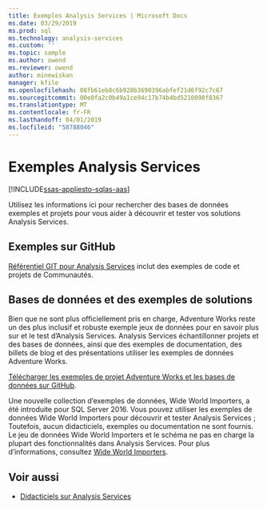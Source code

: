 ```yaml
---
title: Exemples Analysis Services | Microsoft Docs
ms.date: 03/29/2019
ms.prod: sql
ms.technology: analysis-services
ms.custom: ''
ms.topic: sample
ms.author: owend
ms.reviewer: owend
author: minewiskan
manager: kfile
ms.openlocfilehash: 08fb61eb8c6b928b3690396abfef21d6f92c7c67
ms.sourcegitcommit: 00e0fa2c0b49a1ce94c17b74b4bd5210098f8367
ms.translationtype: MT
ms.contentlocale: fr-FR
ms.lasthandoff: 04/01/2019
ms.locfileid: "58788046"
---
```

# <a name="analysis-services-samples"></a>Exemples Analysis Services
[!INCLUDE[ssas-appliesto-sqlas-aas](../includes/ssas-appliesto-sqlas-aas.md)]

  Utilisez les informations ici pour rechercher des bases de données exemples et projets pour vous aider à découvrir et tester vos solutions Analysis Services.
  

## <a name="samples-on-github"></a>Exemples sur GitHub

[Référentiel GIT pour Analysis Services](https://github.com/Microsoft/Analysis-Services) inclut des exemples de code et projets de Communautés.

## <a name="sample-solutions-and-databases"></a>Bases de données et des exemples de solutions  

Bien que ne sont plus officiellement pris en charge, Adventure Works reste un des plus inclusif et robuste exemple jeux de données pour en savoir plus sur et le test d’Analysis Services. Analysis Services échantillonner projets et des bases de données, ainsi que des exemples de documentation, des billets de blog et des présentations utiliser les exemples de données Adventure Works.

[Télécharger les exemples de projet Adventure Works et les bases de données sur GitHub](https://github.com/Microsoft/sql-server-samples/releases/tag/adventureworks).

Une nouvelle collection d’exemples de données, Wide World Importers, a été introduite pour SQL Server 2016. Vous pouvez utiliser les exemples de données Wide World Importers pour découvrir et tester Analysis Services ; Toutefois, aucun didacticiels, exemples ou documentation ne sont fournis. Le jeu de données Wide World Importers et le schéma ne pas en charge la plupart des fonctionnalités dans Analysis Services. Pour plus d’informations, consultez [Wide World Importers](../sample/world-wide-importers/wide-world-importers-documentation.md).


  
## <a name="see-also"></a>Voir aussi  
*   [Didacticiels sur Analysis Services](../analysis-services/analysis-services-tutorials-ssas.md)

  
  
